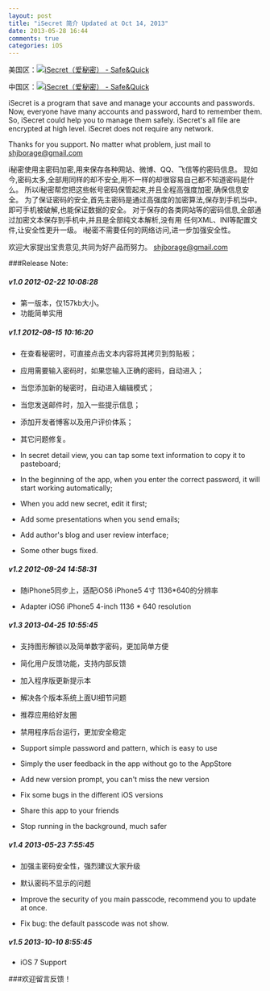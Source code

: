 ```yaml
---
layout: post
title: "iSecret 简介 Updated at Oct 14, 2013"
date: 2013-05-28 16:44
comments: true
categories: iOS
---
```


美国区：<a href="https://itunes.apple.com/us/app/isecret-ai-mi-mi/id502265634?mt=8&uo=4" target="itunes_store"><img src="http://r.mzstatic.com/images/web/linkmaker/badge_appstore-lrg.gif" alt="iSecret（爱秘密） - Safe&Quick" style="border: 0;"/></a>  

中国区：<a href="https://itunes.apple.com/cn/app/isecret-ai-mi-mi/id502265634?mt=8&uo=4" target="itunes_store"><img src="http://r.mzstatic.com/images/web/linkmaker/badge_appstore-lrg.gif" alt="iSecret（爱秘密） - Safe&Quick" style="border: 0;"/></a>
  


iSecret is a program that save and manage your accounts and passwords. 
Now, everyone have many accounts and password, hard to remember them. 
So, iSecret could help you to manage them safely. 
iSecret's all file are encrypted at high level. 
iSecret does not require any network. 

Thanks for you support. No matter what problem, just mail to shjborage@gmail.com 


i秘密使用主密码加密,用来保存各种网站、微博、QQ、飞信等的密码信息。 
现如今,密码太多,全部用同样的却不安全,用不一样的却很容易自己都不知道密码是什么。 
所以i秘密帮您把这些帐号密码保管起来,并且全程高强度加密,确保信息安全。 
为了保证密码的安全,首先主密码是通过高强度的加密算法,保存到手机当中。 
即可手机被破解,也能保证数据的安全。 
对于保存的各类网站等的密码信息,全部通过加密文本保存到手机中,并且是全部纯文本解析,没有用 
任何XML、INI等配置文件,让安全性更升一级。 
i秘密不需要任何的网络访问,进一步加强安全性。 

欢迎大家提出宝贵意见,共同为好产品而努力。
[shjborage@gmail.com](mailto:shjborage@gmail.com)





###Release Note:

##### v1.0	2012-02-22 10:08:28

*	第一版本，仅157kb大小。 
*	功能简单实用


##### v1.1	2012-08-15 10:16:20

*	在查看秘密时，可直接点击文本内容将其拷贝到剪贴板； 
*	应用需要输入密码时，如果您输入正确的密码，自动进入； 
*	当您添加新的秘密时，自动进入编辑模式； 
*	当您发送邮件时，加入一些提示信息； 
*	添加开发者博客以及用户评价体系； 
*	其它问题修复。 

*	In secret detail view, you can tap some text information to copy it to pasteboard; 
*	In the beginning of the app, when you enter the correct password, it will start working automatically; 
*	When you add new secret, edit it first; 
*	Add some presentations when you send emails; 
*	Add author's blog and user review interface; 
*	Some other bugs fixed. 

##### v1.2	2012-09-24 14:58:31

*	随iPhone5同步上，适配iOS6 iPhone5 4寸 1136*640的分辨率 

*	Adapter iOS6 iPhone5 4-inch 1136 * 640 resolution

##### v1.3	2013-04-25 10:55:45

*	支持图形解锁以及简单数字密码，更加简单方便 
*	简化用户反馈功能，支持内部反馈 
*	加入程序版更新提示本 
*	解决各个版本系统上面UI细节问题 
*	推荐应用给好友圈 
*	禁用程序后台运行，更加安全稳定

*	Support simple password and pattern, which is easy to use 
*	Simply the user feedback in the app without go to the AppStore 
*	Add new version prompt, you can't miss the new version 
*	Fix some bugs in the different iOS versions 
*	Share this app to your friends 
*	Stop running in the background, much safer

##### v1.4	2013-05-23 7:55:45

*	加强主密码安全性，强烈建议大家升级
*	默认密码不显示的问题

*	Improve the security of you main passcode, recommend you to update at once.
*	Fix bug: the default passcode was not show.


##### v1.5	2013-10-10 8:55:45

*	iOS 7 Support




###欢迎留言反馈！


